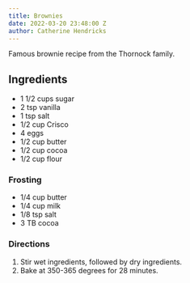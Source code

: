 ```yaml
---
title: Brownies
date: 2022-03-20 23:48:00 Z
author: Catherine Hendricks
---
```


Famous brownie recipe from the Thornock family. 

## Ingredients
* 1 1/2 cups sugar
* 2 tsp vanilla
* 1 tsp salt
* 1/2 cup Crisco
* 4 eggs
* 1/2 cup butter
* 1/2 cup cocoa
* 1/2 cup flour

### Frosting
* 1/4 cup butter
* 1/4 cup milk
* 1/8 tsp salt
* 3 TB cocoa

### Directions
1. Stir wet ingredients, followed by dry ingredients. 
2. Bake at 350-365 degrees for 28 minutes. 